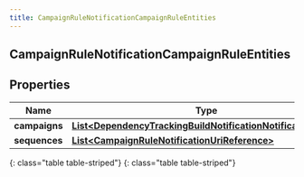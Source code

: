 ```yaml
---
title: CampaignRuleNotificationCampaignRuleEntities
---
```

## CampaignRuleNotificationCampaignRuleEntities


## Properties

| Name | Type | Description | Notes |
| ------------ | ------------- | ------------- | ------------- |
| **campaigns** | [**List&lt;DependencyTrackingBuildNotificationNotificationUser&gt;**](DependencyTrackingBuildNotificationNotificationUser.html) |  |  [optional] |
| **sequences** | [**List&lt;CampaignRuleNotificationUriReference&gt;**](CampaignRuleNotificationUriReference.html) |  |  [optional] |
{: class="table table-striped"}
{: class="table table-striped"}


